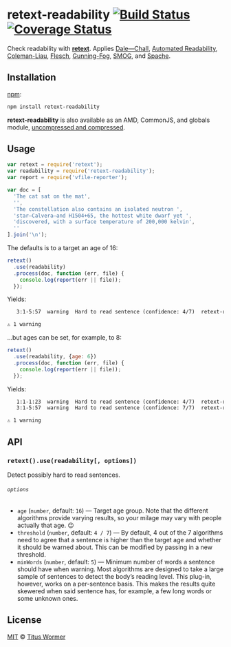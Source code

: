 # retext-readability [![Build Status][travis-badge]][travis] [![Coverage Status][codecov-badge]][codecov]

<!--lint disable heading-increment list-item-spacing-->

Check readability with [**retext**][retext].  Applies
[Dale—Chall][dale-chall], [Automated Readability][automated-readability],
[Coleman-Liau][coleman-liau], [Flesch][flesch], [Gunning-Fog][gunning-fog],
[SMOG][smog], and [Spache][spache].

## Installation

[npm][npm-install]:

```bash
npm install retext-readability
```

**retext-readability** is also available as an AMD, CommonJS, and
globals module, [uncompressed and compressed][releases].

## Usage

```js
var retext = require('retext');
var readability = require('retext-readability');
var report = require('vfile-reporter');

var doc = [
  'The cat sat on the mat',
  '',
  'The constellation also contains an isolated neutron ',
  'star—Calvera—and H1504+65, the hottest white dwarf yet ',
  'discovered, with a surface temperature of 200,000 kelvin',
  ''
].join('\n');
```

The defaults is to a target an age of 16:

```js
retext()
  .use(readability)
  .process(doc, function (err, file) {
    console.log(report(err || file));
  });
```

Yields:

```txt
   3:1-5:57  warning  Hard to read sentence (confidence: 4/7)  retext-readability

⚠ 1 warning
```

...but ages can be set, for example, to 8:

```js
retext()
  .use(readability, {age: 6})
  .process(doc, function (err, file) {
    console.log(report(err || file));
  });
```

Yields:

```txt
   1:1-1:23  warning  Hard to read sentence (confidence: 4/7)  retext-readability
   3:1-5:57  warning  Hard to read sentence (confidence: 7/7)  retext-readability

⚠ 1 warning
```

## API

### `retext().use(readability[, options])`

Detect possibly hard to read sentences.

###### `options`

*   `age` (`number`, default: `16`)
    — Target age group.  Note that the different algorithms
    provide varying results, so your milage may vary with
    people actually that age.  :wink:
*   `threshold` (`number`, default: `4 / 7`)
    — By default, 4 out of the 7 algorithms need to agree that
    a sentence is higher than the target age and whether it should
    be warned about.  This can be modified by passing in a new
    threshold.
*   `minWords` (`number`, default: `5`)
    — Minimum number of words a sentence should have when warning.
    Most algorithms are designed to take a large sample of
    sentences to detect the body’s reading level.  This plug-in,
    however, works on a per-sentence basis.  This makes the results
    quite skewered when said sentence has, for example, a few long
    words or some unknown ones.

## License

[MIT][license] © [Titus Wormer][author]

<!-- Definitions -->

[travis-badge]: https://img.shields.io/travis/wooorm/retext-readability.svg

[travis]: https://travis-ci.org/wooorm/retext-readability

[codecov-badge]: https://img.shields.io/codecov/c/github/wooorm/retext-readability.svg

[codecov]: https://codecov.io/github/wooorm/retext-readability

[npm-install]: https://docs.npmjs.com/cli/install

[releases]: https://github.com/wooorm/retext-readability/releases

[license]: LICENSE

[author]: http://wooorm.com

[retext]: https://github.com/wooorm/retext

[dale-chall]: https://github.com/wooorm/dale-chall-formula

[automated-readability]: https://github.com/wooorm/automated-readability

[coleman-liau]: https://github.com/wooorm/coleman-liau

[flesch]: https://github.com/wooorm/flesch

[gunning-fog]: https://github.com/wooorm/gunning-fog

[spache]: https://github.com/wooorm/spache-formula

[smog]: https://github.com/wooorm/smog-formula
